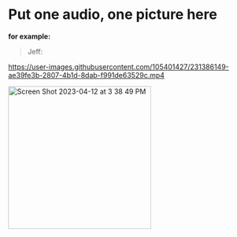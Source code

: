 # Put one audio, one picture here

**for example:**

> Jeff: 


https://user-images.githubusercontent.com/105401427/231386149-ae39fe3b-2807-4b1d-8dab-f991de63529c.mp4


<img width="290" alt="Screen Shot 2023-04-12 at 3 38 49 PM" src="https://user-images.githubusercontent.com/105401427/231386652-e3e801a1-c17d-4f3a-aa1f-6f37eee13f17.png">

